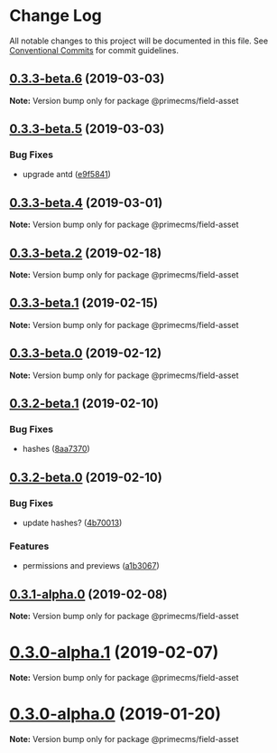 # Change Log

All notable changes to this project will be documented in this file.
See [Conventional Commits](https://conventionalcommits.org) for commit guidelines.

## [0.3.3-beta.6](https://github.com/birkir/prime/tree/master/packages/prime-field-asset/compare/v0.3.3-beta.5...v0.3.3-beta.6) (2019-03-03)

**Note:** Version bump only for package @primecms/field-asset

## [0.3.3-beta.5](https://github.com/birkir/prime/tree/master/packages/prime-field-asset/compare/v0.3.3-beta.4...v0.3.3-beta.5) (2019-03-03)

### Bug Fixes

- upgrade antd ([e9f5841](https://github.com/birkir/prime/tree/master/packages/prime-field-asset/commit/e9f5841))

## [0.3.3-beta.4](https://github.com/birkir/prime/tree/master/packages/prime-field-asset/compare/v0.3.3-beta.3...v0.3.3-beta.4) (2019-03-01)

**Note:** Version bump only for package @primecms/field-asset

## [0.3.3-beta.2](https://github.com/birkir/prime/tree/master/packages/prime-field-asset/compare/v0.3.3-beta.1...v0.3.3-beta.2) (2019-02-18)

**Note:** Version bump only for package @primecms/field-asset

## [0.3.3-beta.1](https://github.com/birkir/prime/tree/master/packages/prime-field-asset/compare/v0.3.3-beta.0...v0.3.3-beta.1) (2019-02-15)

**Note:** Version bump only for package @primecms/field-asset

## [0.3.3-beta.0](https://github.com/birkir/prime/tree/master/packages/prime-field-asset/compare/v0.3.2-beta.9...v0.3.3-beta.0) (2019-02-12)

**Note:** Version bump only for package @primecms/field-asset

## [0.3.2-beta.1](https://github.com/birkir/prime/tree/master/packages/prime-field-asset/compare/v0.3.2-beta.0...v0.3.2-beta.1) (2019-02-10)

### Bug Fixes

- hashes ([8aa7370](https://github.com/birkir/prime/tree/master/packages/prime-field-asset/commit/8aa7370))

## [0.3.2-beta.0](https://github.com/birkir/prime/tree/master/packages/prime-field-asset/compare/v0.3.1-alpha.0...v0.3.2-beta.0) (2019-02-10)

### Bug Fixes

- update hashes? ([4b70013](https://github.com/birkir/prime/tree/master/packages/prime-field-asset/commit/4b70013))

### Features

- permissions and previews ([a1b3067](https://github.com/birkir/prime/tree/master/packages/prime-field-asset/commit/a1b3067))

## [0.3.1-alpha.0](https://github.com/birkir/prime/tree/master/packages/prime-field-asset/compare/v0.3.0-alpha.5...v0.3.1-alpha.0) (2019-02-08)

**Note:** Version bump only for package @primecms/field-asset

# [0.3.0-alpha.1](https://github.com/birkir/prime/tree/master/packages/prime-field-asset/compare/v0.3.0-alpha.0...v0.3.0-alpha.1) (2019-02-07)

**Note:** Version bump only for package @primecms/field-asset

# [0.3.0-alpha.0](https://github.com/birkir/prime/tree/master/packages/prime-field-asset/compare/v0.2.21...v0.3.0-alpha.0) (2019-01-20)

**Note:** Version bump only for package @primecms/field-asset
